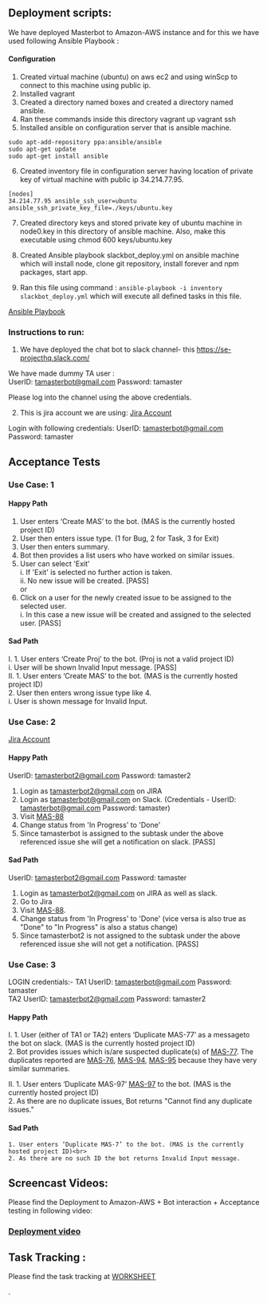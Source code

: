 ## Deployment scripts:

We have deployed Masterbot to Amazon-AWS instance and for this we have used following Ansible Playbook :

#### Configuration

1. Created virtual machine (ubuntu) on aws ec2 and using winScp to connect to this machine using public ip.
2. Installed vagrant
3. Created a directory named boxes and created a directory named ansible.
4. Ran these commands inside this directory
   vagrant up
   vagrant ssh
5. Installed ansible on configuration server that is ansible machine.
```
sudo apt-add-repository ppa:ansible/ansible
sudo apt-get update
sudo apt-get install ansible
```

6. Created inventory file in configuration server having location of private key of virtual machine with public ip 34.214.77.95.
```
[nodes]
34.214.77.95 ansible_ssh_user=ubuntu ansible_ssh_private_key_file=./keys/ubuntu.key
```
7. Created directory keys and stored private key of ubuntu machine in node0.key in this directory of ansible machine. Also, make this executable using chmod 600 keys/ubuntu.key 

8. Created Ansible playbook slackbot_deploy.yml on ansible machine which will install node, clone git repository, install forever and npm packages, start app. 
9. Ran this file using command : ```ansible-playbook -i inventory slackbot_deploy.yml``` which will execute all defined tasks in this file. 

[Ansible Playbook](https://github.ncsu.edu/sbiswas4/CSC510_Fall17_Project/blob/master/Deploy/slackbot_deploy.yml)

### Instructions to run:
1. We have deployed the chat bot to slack channel- this https://se-projecthq.slack.com/

We have made dummy TA user : <br>
  UserID:  tamasterbot@gmail.com Password: tamaster <br>
  
Please log into the channel using the above credentials.

2. This is jira account we are using: [Jira Account](https://masterbot.atlassian.net/projects/MAS/issues/MAS-88?filter=allissues)

Login with following credentials:
UserID:  tamasterbot@gmail.com Password: tamaster <br>

## Acceptance Tests

### Use Case: 1

#### Happy Path
1. User enters ‘Create MAS’ to the bot. (MAS is the currently hosted project ID)<br>
2. User then enters issue type. (1 for Bug, 2 for Task, 3 for Exit)<br>
3. User then enters summary.<br>
4. Bot then provides a list users who have worked on similar issues. 
5. User can select 'Exit' <br>
   i. If 'Exit' is selected no further action is taken.<br>
   ii. No new issue will be created. [PASS]<br>
or 
5. Click on a user for the newly created issue to be assigned to the selected user. <br>
   i. In this case a new issue will be created and assigned to the selected user. [PASS]<br>
   
#### Sad Path
I. 1. User enters ‘Create Proj’ to the bot. (Proj is not a valid project ID)<br>
       i. User will be shown Invalid Input message. [PASS]<br>
II. 1. User enters ‘Create MAS’ to the bot. (MAS is the currently hosted project ID)<br>
    2. User then enters wrong issue type like 4.<br>
       i. User is shown message for Invalid Input.<br>


### Use Case: 2 

[Jira Account](https://masterbot.atlassian.net/browse/MAS-88)
#### Happy Path
UserID:  tamasterbot2@gmail.com Password: tamaster2 <br>
1. Login as tamasterbot2@gmail.com on JIRA<br>
2. Login as tamasterbot@gmail.com on Slack. (Credentials - UserID:  tamasterbot@gmail.com Password: tamaster)<br>
2. Visit [MAS-88](https://masterbot.atlassian.net/browse/MAS-88)<br>
3. Change status from 'In Progress' to 'Done'<br>
4. Since tamasterbot is assigned to the subtask under the above referenced issue she will get a notification on slack. [PASS] <br>

#### Sad Path
UserID:  tamasterbot2@gmail.com Password: tamaster <br>
1. Login as tamasterbot2@gmail.com on JIRA as well as slack.<br>
2. Go to Jira<br>
3. Visit [MAS-88](https://masterbot.atlassian.net/browse/MAS-88).<br>
4. Change status from 'In Progress' to 'Done' (vice versa is also true as "Done" to "In Progress" is also a status change)<br>
5. Since tamasterbot2 is not assigned to the subtask under the above referenced issue she will not get a notification. [PASS] <br>


### Use Case: 3

LOGIN credentials:-
TA1 UserID:  tamasterbot@gmail.com Password: tamaster <br>
TA2 UserID:  tamasterbot2@gmail.com Password: tamaster2 <br>
#### Happy Path
I. 1. User (either of TA1 or TA2) enters ‘Duplicate MAS-77’ as a messageto the bot on slack. (MAS is the currently hosted project ID)<br>
   2. Bot provides issues which is/are suspected duplicate(s) of [MAS-77](https://masterbot.atlassian.net/browse/MAS-77). The duplicates reported are [MAS-76](https://masterbot.atlassian.net/browse/MAS-76), [MAS-94](https://masterbot.atlassian.net/browse/MAS-94), [MAS-95](https://masterbot.atlassian.net/browse/MAS-95) because they have very similar summaries. 

II. 1. User enters ‘Duplicate MAS-97’ [MAS-97](https://masterbot.atlassian.net/browse/MAS-97) to the bot. (MAS is the currently hosted project ID)<br>
    2. As there are no duplicate issues, Bot returns "Cannot find any duplicate issues." 

#### Sad Path
    1. User enters ‘Duplicate MAS-7’ to the bot. (MAS is the currently hosted project ID)<br>
    2. As there are no such ID the bot returns Invalid Input message.

## Screencast Videos:
  
  Please find the Deployment to Amazon-AWS + Bot interaction + Acceptance testing in following video: 
###   [Deployment video](https://www.youtube.com/watch?v=TuzgOJFyFYQ&feature=youtu.be)


## Task Tracking :

  Please find the task tracking at 
      [WORKSHEET](https://github.ncsu.edu/sbiswas4/CSC510_Fall17_Project/blob/master/Deploy/WORKSHEET.md)
      


.
  
 
  
 
